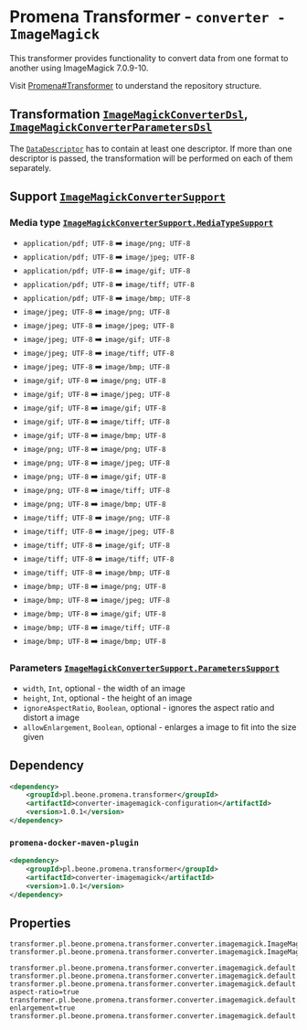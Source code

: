 # Promena Transformer - `converter - ImageMagick`
This transformer provides functionality to convert data from one format to another using ImageMagick 7.0.9-10.

Visit [Promena#Transformer](https://github.com/BeOne-PL/promena#transformer) to understand the repository structure.

## Transformation [`ImageMagickConverterDsl`](./application-model/src/main/kotlin/pl/beone/promena/transformer/converter/imagemagick/applicationmodel/ImageMagickConverterDsl.kt), [`ImageMagickConverterParametersDsl`](./application-model/src/main/kotlin/pl/beone/promena/transformer/converter/imagemagick/applicationmodel/ImageMagickConverterParametersDsl.kt)
The [`DataDescriptor`](https://github.com/BeOne-PL/promena/blob/master/base/promena-transformer/contract/src/main/kotlin/pl/beone/promena/transformer/contract/data/DataDescriptor.kt) has to contain at least one descriptor. If more than one descriptor is passed, the transformation will be performed on each of them separately.

## Support [`ImageMagickConverterSupport`](./application-model/src/main/kotlin/pl/beone/promena/transformer/converter/imagemagick/applicationmodel/ImageMagickConverterSupport.kt)
### Media type [`ImageMagickConverterSupport.MediaTypeSupport`](./application-model/src/main/kotlin/pl/beone/promena/transformer/converter/imagemagick/applicationmodel/ImageMagickConverterSupport.kt)
* `application/pdf; UTF-8` :arrow_right: `image/png; UTF-8`
* `application/pdf; UTF-8` :arrow_right: `image/jpeg; UTF-8`
* `application/pdf; UTF-8` :arrow_right: `image/gif; UTF-8`
* `application/pdf; UTF-8` :arrow_right: `image/tiff; UTF-8`
* `application/pdf; UTF-8` :arrow_right: `image/bmp; UTF-8`
* `image/jpeg; UTF-8` :arrow_right: `image/png; UTF-8`
* `image/jpeg; UTF-8` :arrow_right: `image/jpeg; UTF-8`
* `image/jpeg; UTF-8` :arrow_right: `image/gif; UTF-8`
* `image/jpeg; UTF-8` :arrow_right: `image/tiff; UTF-8`
* `image/jpeg; UTF-8` :arrow_right: `image/bmp; UTF-8`
* `image/gif; UTF-8` :arrow_right: `image/png; UTF-8`
* `image/gif; UTF-8` :arrow_right: `image/jpeg; UTF-8`
* `image/gif; UTF-8` :arrow_right: `image/gif; UTF-8`
* `image/gif; UTF-8` :arrow_right: `image/tiff; UTF-8`
* `image/gif; UTF-8` :arrow_right: `image/bmp; UTF-8`
* `image/png; UTF-8` :arrow_right: `image/png; UTF-8`
* `image/png; UTF-8` :arrow_right: `image/jpeg; UTF-8`
* `image/png; UTF-8` :arrow_right: `image/gif; UTF-8`
* `image/png; UTF-8` :arrow_right: `image/tiff; UTF-8`
* `image/png; UTF-8` :arrow_right: `image/bmp; UTF-8`
* `image/tiff; UTF-8` :arrow_right: `image/png; UTF-8`
* `image/tiff; UTF-8` :arrow_right: `image/jpeg; UTF-8`
* `image/tiff; UTF-8` :arrow_right: `image/gif; UTF-8`
* `image/tiff; UTF-8` :arrow_right: `image/tiff; UTF-8`
* `image/tiff; UTF-8` :arrow_right: `image/bmp; UTF-8`
* `image/bmp; UTF-8` :arrow_right: `image/png; UTF-8`
* `image/bmp; UTF-8` :arrow_right: `image/jpeg; UTF-8`
* `image/bmp; UTF-8` :arrow_right: `image/gif; UTF-8`
* `image/bmp; UTF-8` :arrow_right: `image/tiff; UTF-8`
* `image/bmp; UTF-8` :arrow_right: `image/bmp; UTF-8`

### Parameters [`ImageMagickConverterSupport.ParametersSupport`](./application-model/src/main/kotlin/pl/beone/promena/transformer/converter/imagemagick/applicationmodel/ImageMagickConverterSupport.kt)
* `width`, `Int`, optional - the width of an image
* `height`, `Int`, optional - the height of an image
* `ignoreAspectRatio`, `Boolean`, optional - ignores the aspect ratio and distort a image
* `allowEnlargement`, `Boolean`, optional - enlarges a image to fit into the size given

## Dependency
```xml
<dependency>
    <groupId>pl.beone.promena.transformer</groupId>
    <artifactId>converter-imagemagick-configuration</artifactId>
    <version>1.0.1</version>
</dependency>
```

### `promena-docker-maven-plugin`
```xml
<dependency>
    <groupId>pl.beone.promena.transformer</groupId>
    <artifactId>converter-imagemagick</artifactId>
    <version>1.0.1</version>
</dependency>
```

## Properties
```properties
transformer.pl.beone.promena.transformer.converter.imagemagick.ImageMagickConverterTransformer.priority=1
transformer.pl.beone.promena.transformer.converter.imagemagick.ImageMagickConverterTransformer.actors=1

transformer.pl.beone.promena.transformer.converter.imagemagick.default.parameters.width=
transformer.pl.beone.promena.transformer.converter.imagemagick.default.parameters.height=
transformer.pl.beone.promena.transformer.converter.imagemagick.default.parameters.ignore-aspect-ratio=true
transformer.pl.beone.promena.transformer.converter.imagemagick.default.parameters.allow-enlargement=true
transformer.pl.beone.promena.transformer.converter.imagemagick.default.parameters.timeout=
```